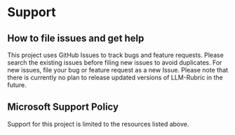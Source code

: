 # Support

## How to file issues and get help  

This project uses GitHub Issues to track bugs and feature requests. Please search the existing 
issues before filing new issues to avoid duplicates.  For new issues, file your bug or 
feature request as a new Issue. Please note that there is currently no plan to release updated versions of LLM-Rubric in the future.

## Microsoft Support Policy  

Support for this project is limited to the resources listed above.
